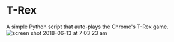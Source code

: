 # T-Rex
A simple Python script that auto-plays the Chrome's T-Rex game.
![screen shot 2018-06-13 at 7 03 23 am](https://user-images.githubusercontent.com/30762976/41325612-e21d77c0-6ed8-11e8-9dad-f6d24f112324.png)
